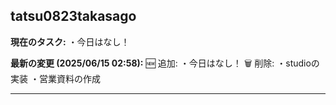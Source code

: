 ## tatsu0823takasago

**現在のタスク:**
・今日はなし！

**最新の変更 (2025/06/15 02:58):**
🆕 追加:
・今日はなし！
🗑️ 削除:
・studioの実装
・営業資料の作成

---

